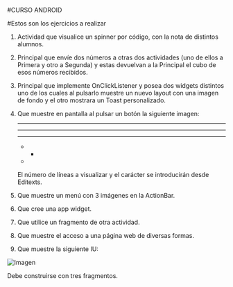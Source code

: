 #CURSO ANDROID

#Estos son los ejercicios a realizar

1. Actividad que visualice un spinner por código, con la nota de distintos alumnos.

2. Principal que envíe dos números a otras dos actividades (uno de ellos a Primera y otro a Segunda) y estas devuelvan a la Principal el cubo de esos números recibidos.

3. Principal que implemente OnClickListener y posea dos widgets distintos uno de los cuales al pulsarlo muestre un nuevo layout con una imagen de fondo y el otro mostrara un Toast personalizado.

4. Que muestre en pantalla al pulsar un botón la siguiente imagen:

    * * * * *
    * * * *
    * * *
    * *
    * 

    El número de líneas a visualizar y el carácter se introducirán desde Editexts.

5. Que muestre un menú con 3 imágenes en la ActionBar.

6. Que cree una app widget.

7. Que utilice un fragmento de otra actividad.

8. Que muestre el acceso a una página web de diversas formas.

9. Que muestre la siguiente IU: 

![Imagen](http://i218.photobucket.com/albums/cc319/Berik_/Capturadepantalla2014-01-05alas212552_zps9972ce4a.png)

  Debe construirse con tres fragmentos.